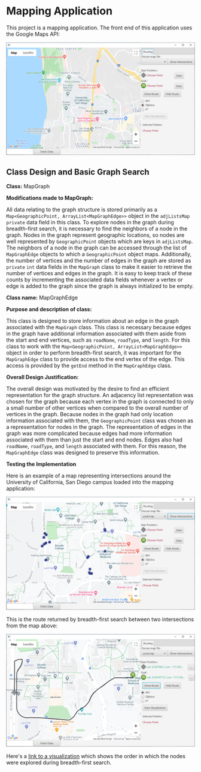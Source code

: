 # Mapping Application

This project is a mapping application.  The front end of this application uses
the Google Maps API:

![Map Application][image1]

## Class Design and Basic Graph Search

**Class:** MapGraph

**Modifications made to MapGraph:**

All data relating to the graph structure is stored primarily as a
`Map<GeographicPoint, ArrayList<MapGraphEdge>>` object in the `adjListsMap`
`private` data field in this class.  To explore nodes in the graph during
breadth-first search, it is necessary to find the neighbors of a node in the
graph.  Nodes in the graph represent geographic locations, so nodes are well
represented by `GeographicPoint` objects which are keys in `adjListsMap`.  The
neighbors of a node in the graph can be accessed through the list of
`MapGraphEdge` objects to which a `GeographicPoint` object maps.  Additionally,
the number of vertices and the number of edges in the graph are stored as
`private` `int` data fields in the `MapGraph` class to make it easier to
retrieve the number of vertices and edges in the graph.  It is easy to keep
track of these counts by incrementing the associated data fields whenever a
vertex or edge is added to the graph since the graph is always initialized to
be empty.

**Class name:** MapGraphEdge

**Purpose and description of class:**

This class is designed to store information about an edge in the graph
associated with the `MapGraph` class.  This class is necessary because edges
in the graph have additional information associated with them aside from the
start and end vertices, such as `roadName`, `roadType`, and `length`.  For this
class to work with the `Map<GeographicPoint, ArrayList<MapGraphEdge>>` object
in order to perform breadth-first search, it was important for the
`MapGraphEdge` class to provide access to the end vertex of the edge.  This
access is provided by the `getEnd` method in the `MapGraphEdge` class.

**Overall Design Justification:**

The overall design was motivated by the desire to find an efficient representation
for the graph structure.  An adjacency list representation was chosen for the
graph because each vertex in the graph is connected to only a small number of
other vertices when compared to the overall number of vertices in the graph.
Because nodes in the graph had only location information associated with them,
the `GeographicPoint` class was chosen as a representation for nodes in the
graph.  The representation of edges in the graph was more complicated because
edges had more information associated with them than just the start and end
nodes.  Edges also had `roadName`, `roadType`, and `length` associated with
them.  For this reason, the `MapGraphEdge` class was designed to preserve this
information.

**Testing the Implementation**

Here is an example of a map representing intersections around the University of
California, San Diego campus loaded into the mapping application:

![Load Map][image2]

This is the route returned by breadth-first search between two intersections
from the map above:

![Route][image3]

Here's a [link to a visualization](./Map_App_Visualization.mp4) which shows the
order in which the nodes were explored during breadth-first search.

[image1]: Map_App.png
[image2]: Map_App_Load_Map.png
[image3]: Map_App_Route.png
